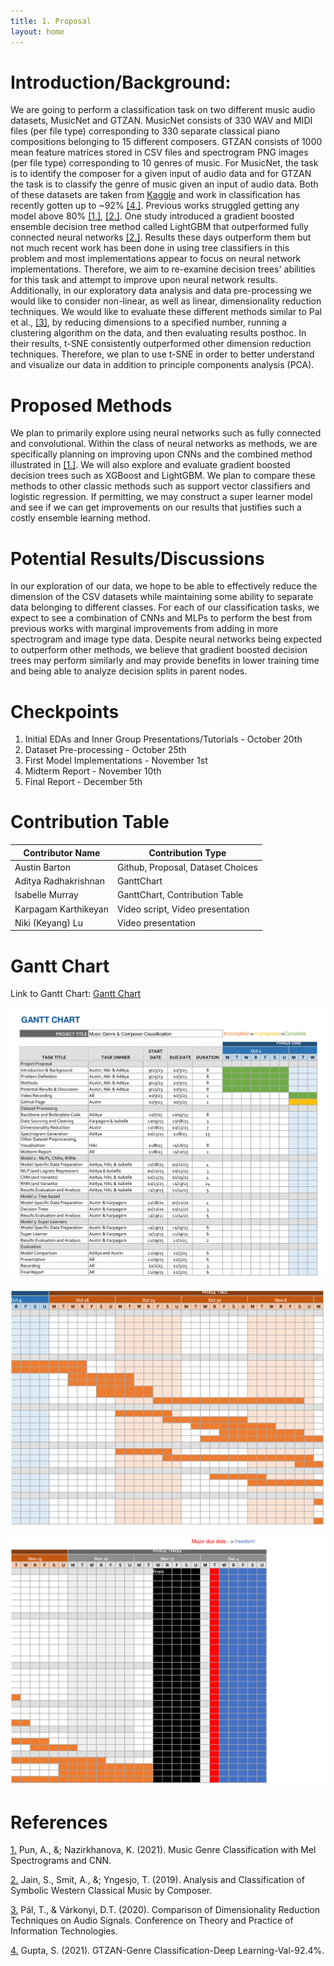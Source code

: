```yaml
---
title: 1. Proposal
layout: home
---
```

# Introduction/Background:
We are going to perform a classification task on two different music audio datasets, MusicNet and GTZAN. MusicNet consists of 330 WAV and MIDI files (per file type) corresponding to 330 separate classical piano compositions belonging to 15 different composers. GTZAN consists of 1000 mean feature matrices stored in CSV files and spectrogram PNG images (per file type) corresponding to 10 genres of music. For MusicNet, the task is to identify the composer for a given input of audio data and for GTZAN the task is to classify the genre of music given an input of audio data. Both of these datasets are taken from [Kaggle](https://www.kaggle.com) and work in classification has recently gotten up to ~92% [[4.]](#references). Previous works struggled getting any model above 80% [[1.]](#references), [[2.]](#references). One study introduced a gradient boosted ensemble decision tree method called LightGBM that outperformed fully connected neural networks [[2.]](#references). Results these days outperform them but not much recent work has been done in using tree classifiers in this problem and most implementations appear to focus on neural network implementations. Therefore, we aim to re-examine decision trees' abilities for this task and attempt to improve upon neural network results. Additionally, in our exploratory data analysis and data pre-processing we would like to consider non-linear, as well as linear, dimensionality reduction techniques. We would like to evaluate these different methods similar to Pal et al., [[3]](#references), by reducing dimensions to a specified number, running a clustering algorithm on the data, and then evaluating results posthoc. In their results, t-SNE consistently outperformed other dimension reduction techniques. Therefore, we plan to use t-SNE in order to better understand and visualize our data in addition to principle components analysis (PCA).

# Proposed Methods
We plan to primarily explore using neural networks such as fully connected and convolutional. Within the class of neural networks as methods, we are specifically planning on improving upon CNNs and the combined method illustrated in [[1.]](#references). We will also explore and evaluate gradient boosted decision trees such as XGBoost and LightGBM. We plan to compare these methods to other classic methods such as support vector classifiers and logistic regression. If permitting, we may construct a super learner model and see if we can get improvements on our results that justifies such a costly ensemble learning method.

# Potential Results/Discussions
In our exploration of our data, we hope to be able to effectively reduce the dimension of the CSV datasets while maintaining some ability to separate data belonging to different classes. For each of our classification tasks, we expect to see a combination of CNNs and MLPs to perform the best from previous works with marginal improvements from adding in more spectrogram and image type data. Despite neural networks being expected to outperform other methods, we believe that gradient boosted decision trees may perform similarly and may provide benefits in lower training time and being able to analyze decision splits in parent nodes.

# Checkpoints

1. Initial EDAs and Inner Group Presentations/Tutorials - October 20th
2. Dataset Pre-processing - October 25th
3. First Model Implementations - November 1st
4. Midterm Report - November 10th
5. Final Report - December 5th

# Contribution Table

| Contributor Name | Contribution Type  |
|-------------------|-------------------|
| Austin Barton        | Github, Proposal, Dataset Choices|
| Aditya Radhakrishnan | GanttChart |
| Isabelle Murray      | GanttChart, Contribution Table |
| Karpagam Karthikeyan | Video script, Video presentation |
| Niki (Keyang) Lu     | Video presentation |

# Gantt Chart

Link to Gantt Chart: [Gantt Chart](https://gtvault-my.sharepoint.com/:x:/g/personal/kkarthikeyan8_gatech_edu/EVjVKvZA0_xLh_aF5jo_iTEBVskxE3vAHkcjEn6QkRMpAQ?e=xVssxk)

![Gantt Chart Page 1](assets/images/GanttChart_ClassicalficationMusic-1.png)

![Gantt Chart Page 2](assets/images/GanttChart_ClassicalficationMusic-2.png)

![Gantt Chart Page 3](assets/images/GanttChart_ClassicalficationMusic-3.png)


# References
[1.](https://cs229.stanford.edu/proj2021spr/report2/81973885.pdf) Pun, A., &; Nazirkhanova, K. (2021). Music Genre Classification with Mel Spectrograms and CNN.

[2.](https://cs229.stanford.edu/proj2019aut/data/assignment_308832_raw/26583519.pdf) Jain, S., Smit, A., &; Yngesjo, T. (2019). Analysis and Classification of Symbolic Western Classical Music by Composer.

[3.](https://ceur-ws.org/Vol-2718/paper04.pdf) Pál, T., & Várkonyi, D.T. (2020). Comparison of Dimensionality Reduction Techniques on Audio Signals. Conference on Theory and Practice of Information Technologies.

[4.](https://www.kaggle.com/code/imsparsh/gtzan-genre-classification-deep-learning-val-92-4) Gupta, S. (2021). GTZAN-Genre Classification-Deep Learning-Val-92.4%.
